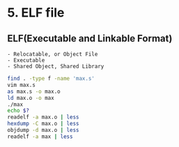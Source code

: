 # 5. ELF file

## ELF(Executable and Linkable Format)
	- Relocatable, or Object File
	- Executable
	- Shared Object, Shared Library

```bash
find . -type f -name 'max.s'
vim max.s
as max.s -o max.o
ld max.o -o max
./max
echo $?
readelf -a max.o | less
hexdump -C max.o | less
objdump -d max.o | less
readelf -a max | less
```
